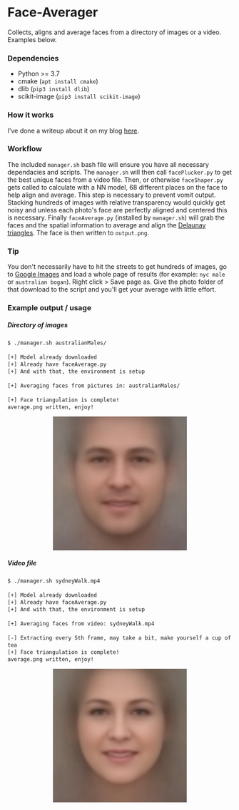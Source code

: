 # Face-Averager
Collects, aligns and average faces from a directory of images or a video. Examples below.

### Dependencies
* Python >= 3.7
* cmake (`apt install cmake`)
* dlib (`pip3 install dlib`)
* scikit-image (`pip3 install scikit-image`)

### How it works
I've done a writeup about it on my blog [here](https://harrisonm.com/blog/faces).

### Workflow
The included `manager.sh` bash file will ensure you have all necessary dependacies and scripts. The `manager.sh` will then call `facePlucker.py` to get the best unique faces from a video file. Then, or otherwise `faceShaper.py` gets called to calculate with a NN model, 68 different places on the face to help align and average. This step is necessary to prevent vomit output. Stacking hundreds of images with relative transparency would quickly get noisy and unless each photo's face are perfectly aligned and centered this is necessary. Finally `faceAverage.py` (installed by `manager.sh`) will grab the faces and the spatial information to average and align the [Delaunay triangles](https://en.wikipedia.org/wiki/Delaunay_triangulation). The face is then written to `output.png`.

### Tip
You don't necessarily have to hit the streets to get hundreds of images, go to [Google Images](https://images.google.com) and load a whole page of results (for example: `nyc male` or `australian bogan`). Right click > Save page as. Give the photo folder of that download to the script and you'll get your average with little effort.

### Example output / usage
##### Directory of images
```
$ ./manager.sh australianMales/

[+] Model already downloaded
[+] Already have faceAverage.py
[+] And with that, the environment is setup

[+] Averaging faces from pictures in: australianMales/

[+] Face triangulation is complete!                       
average.png written, enjoy!
```
<div align="center"><img align="center" src="https://raw.githubusercontent.com/Harrison-Mitchell/Face-Averager/master/example2.png" width="300px"></div>

##### Video file
```
$ ./manager.sh sydneyWalk.mp4

[+] Model already downloaded
[+] Already have faceAverage.py
[+] And with that, the environment is setup

[+] Averaging faces from video: sydneyWalk.mp4

[-] Extracting every 5th frame, may take a bit, make yourself a cup of tea
[+] Face triangulation is complete!                            
average.png written, enjoy!
```
<div align="center"><img align="center" src="https://raw.githubusercontent.com/Harrison-Mitchell/Face-Averager/master/example1.png" width="300px"></div>
